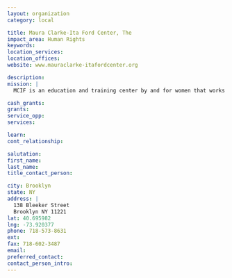 ```yaml
---
layout: organization
category: local

title: Maura Clarke-Ita Ford Center, The
impact_area: Human Rights
keywords: 
location_services: 
location_offices: 
website: www.mauraclarke-itafordcenter.org

description: 
mission: |
  MCIF is an education and training center by and for women that works on three levels -personal development and education, economic self-sufficiency and community change- to empower women toward economic independence. MCIF provides opportunities for individual growth, for developing self-esteem and for acquiring education and life skills that enable women to realize their potential and contribute to the community. 

cash_grants: 
grants: 
service_opp: 
services: 

learn: 
cont_relationship: 

salutation: 
first_name: 
last_name: 
title_contact_person: 

city: Brooklyn
state: NY
address: |
  138 Bleeker Street     
  Brooklyn NY 11221
lat: 40.695982
lng: -73.920377
phone: 718-573-8631
ext: 
fax: 718-602-3487
email: 
preferred_contact: 
contact_person_intro: 
---
```

